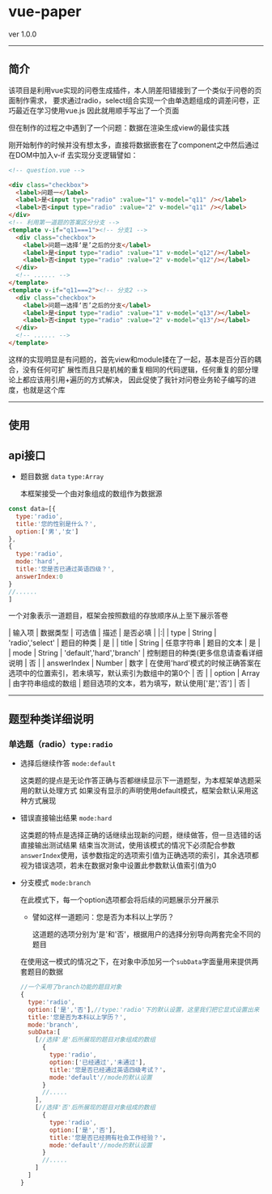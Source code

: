 # vue-paper
ver 1.0.0
***

## 简介
该项目是利用vue实现的问卷生成插件，本人阴差阳错接到了一个类似于问卷的页面制作需求，
要求通过radio，select组合实现一个由单选题组成的调差问卷，正巧最近在学习使用vue.js
因此就用顺手写出了一个页面

但在制作的过程之中遇到了一个问题：数据在渲染生成view的最佳实践

刚开始制作的时候并没有想太多，直接将数据嵌套在了component之中然后通过在DOM中加入v-if
去实现分支逻辑譬如：
```html
<!-- question.vue -->

<div class="checkbox">
  <label>问题一</label>
  <label>是<input type="radio" :value="1" v-model="q11" /></label>
  <label>否<input type="radio" :value="2" v-model="q11" /></label>
</div>
<!-- 利用第一道题的答案区分分支 -->
<template v-if="q11===1"><!-- 分支1 -->
  <div class="checkbox">
    <label>问题一选择‘是’之后的分支</label>
    <label>是<input type="radio" :value="1" v-model="q12"/></label>
    <label>否<input type="radio" :value="2" v-model="q12"/></label>
  </div>
  <!-- ...... -->
</template>
<template v-if="q11===2"><!-- 分支2 -->
  <div class="checkbox">
    <label>问题一选择‘否’之后的分支</label>
    <label>是<input type="radio" :value="1" v-model="q13"/></label>
    <label>否<input type="radio" :value="2" v-model="q13"/></label>
  </div>
  <!-- ...... -->
</template>
```

这样的实现明显是有问题的，首先view和module揉在了一起，基本是百分百的耦合，没有任何可扩
展性而且只是机械的重复相同的代码逻辑，任何重复的部分理论上都应该用引用+遍历的方式解决，
因此促使了我针对问卷业务轮子编写的进度，也就是这个库

***

## 使用

## api接口

* 题目数据 `data` `type:Array`

  本框架接受一个由对象组成的数组作为数据源

```javascript
const data=[{
  type:'radio',
  title:'您的性别是什么？',
  option:['男','女']
},
{
  type:'radio',
  mode:'hard',
  title:'您是否已通过英语四级？',
  answerIndex:0
}
//......
]
```
一个对象表示一道题目，框架会按照数组的存放顺序从上至下展示答卷

| 输入项 | 数据类型 | 可选值 | 描述 | 是否必填 |
|:|
| type | String | 'radio','select' | 题目的种类 | 是 |
| title | String | 任意字符串 | 题目的文本 | 是 |
| mode | String | 'default','hard','branch' | 控制题目的种类(更多信息请查看详细说明 | 否 |
| answerIndex | Number | 数字 | 在使用'hard'模式的时候正确答案在选项中的位置索引，若未填写，默认索引为数组中的第0个 | 否 |
| option | Array | 由字符串组成的数组 | 题目选项的文本，若为填写，默认使用['是','否'] | 否 |

***
## 题型种类详细说明

### 单选题（radio）`type:radio`
* 选择后继续作答 `mode:default`

  这类题的提点是无论作答正确与否都继续显示下一道题型，为本框架单选题采用的默认处理方式
  如果没有显示的声明使用default模式，框架会默认采用这种方式展现

* 错误直接输出结果 `mode:hard`

  这类题的特点是选择正确的话继续出现新的问题，继续做答，但一旦选错的话直接输出测试结果
  结束当次测试，使用该模式的情况下必须配合参数`answerIndex`使用，该参数指定的选项索引值为正确选项的索引，其余选项都视为错误选项，若未在数据对象中设置此参数默认值索引值为0

* 分支模式 `mode:branch`

  在此模式下，每一个option选项都会将后续的问题展示分开展示

  * 譬如这样一道题问：您是否为本科以上学历？

    这道题的选项分别为'是'和'否'，根据用户的选择分别导向两套完全不同的题目

  在使用这一模式的情况之下，在对象中添加另一个`subData`字面量用来提供两套题目的数据
  ```javascript
  //一个采用了branch功能的题目对象
  {
    type:'radio',
    option:['是','否'],//type:'radio'下的默认设置，这里我们把它显式设置出来
    title:'您是否为本科以上学历？',
    mode:'branch',
    subData:[
      [//选择'是'后所展现的题目对象组成的数组
        {
          type:'radio',
          option:['已经通过','未通过'],
          title:'您是否已经通过英语四级考试？'，
          mode:'default'//mode的默认设置
        }
        //.....
      ],
      [//选择'否'后所展现的题目对象组成的数组
        {
          type:'radio',
          option:['是','否'],
          title:'您是否已经拥有社会工作经验？'，
          mode:'default'//mode的默认设置
        }
        //.....
      ]
    ]
  }

  ```

